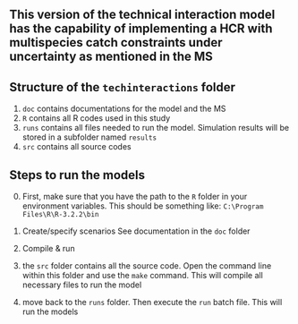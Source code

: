 ## This version of the technical interaction model has the capability of implementing a HCR with multispecies catch constraints under uncertainty as mentioned in the MS

## Structure of the `techinteractions` folder
1. `doc` contains documentations for the model and the MS
2. `R` contains all R codes used in this study
3. `runs` contains all files needed to run the model. Simulation results will be stored in a subfolder named `results`
4. `src` contains all source codes

## Steps to run the models

0. First, make sure that you have the path to the `R` folder in your environment variables. This should be something like: `C:\Program Files\R\R-3.2.2\bin`

1. Create/specify scenarios
See documentation in the `doc` folder

2. Compile & run

3. the `src` folder contains all the source code. Open the command line within this folder and use the `make` command. This will compile all necessary files to run the model

4. move back to the `runs` folder. Then execute the `run` batch file. This will run the models
